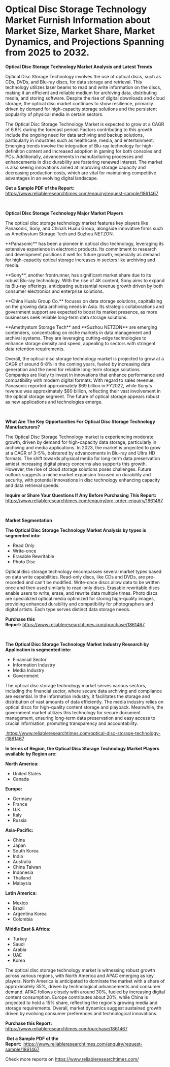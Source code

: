 <p><h1>Optical Disc Storage Technology Market Furnish Information about Market Size, Market Share, Market Dynamics, and Projections Spanning from 2025 to 2032.</h1></p><p><strong>Optical Disc Storage Technology Market Analysis and Latest Trends</strong></p>
<p><p>Optical Disc Storage Technology involves the use of optical discs, such as CDs, DVDs, and Blu-ray discs, for data storage and retrieval. This technology utilizes laser beams to read and write information on the discs, making it an efficient and reliable medium for archiving data, distributing media, and storing software. Despite the rise of digital downloads and cloud storage, the optical disc market continues to show resilience, primarily driven by demand for high-capacity storage solutions and the persistent popularity of physical media in certain sectors.</p><p>The Optical Disc Storage Technology Market is expected to grow at a CAGR of 6.6% during the forecast period. Factors contributing to this growth include the ongoing need for data archiving and backup solutions, particularly in industries such as healthcare, media, and entertainment. Emerging trends involve the integration of Blu-ray technology for high-definition content and increased adoption in gaming for both consoles and PCs. Additionally, advancements in manufacturing processes and enhancements in disc durability are fostering renewed interest. The market is also seeing innovations aimed at improving storage capacity and decreasing production costs, which are vital for maintaining competitive advantages in an evolving digital landscape.</p></p>
<p><strong>Get a Sample PDF of the Report:&nbsp;</strong> <a href="https://www.reliableresearchtimes.com/enquiry/request-sample/1861467?utm_campaign=3108&utm_medium=2&utm_source=Github&utm_content=ia&utm_term=08042025&utm_id=optical-disc-storage-technology">https://www.reliableresearchtimes.com/enquiry/request-sample/1861467</a></p>
<p>&nbsp;</p>
<p><strong>Optical Disc Storage Technology Major Market Players</strong></p>
<p><p>The optical disc storage technology market features key players like Panasonic, Sony, and China’s Hualu Group, alongside innovative firms such as Amethystum Storage Tech and Suzhou NETZON. </p><p>**Panasonic** has been a pioneer in optical disc technology, leveraging its extensive experience in electronic products. Its commitment to research and development positions it well for future growth, especially as demand for high-capacity optical storage increases in sectors like archiving and media.</p><p>**Sony**, another frontrunner, has significant market share due to its robust Blu-ray technology. With the rise of 4K content, Sony aims to expand its Blu-ray offerings, anticipating substantial revenue growth driven by both consumer electronics and enterprise solutions.</p><p>**China Hualu Group Co.** focuses on data storage solutions, capitalizing on the growing data archiving needs in Asia. Its strategic collaborations and government support are expected to boost its market presence, as more businesses seek reliable long-term data storage solutions.</p><p>**Amethystum Storage Tech** and **Suzhou NETZON** are emerging contenders, concentrating on niche markets in data management and archival systems. They are leveraging cutting-edge technologies to enhance storage density and speed, appealing to sectors with stringent data retention requirements.</p><p>Overall, the optical disc storage technology market is projected to grow at a CAGR of around 6-8% in the coming years, fueled by increasing data generation and the need for reliable long-term storage solutions. Companies are likely to invest in innovations that enhance performance and compatibility with modern digital formats. With regard to sales revenue, Panasonic reported approximately $69 billion in FY2022, while Sony's revenue was approximately $80 billion, reflecting their vast involvement in the optical storage segment. The future of optical storage appears robust as new applications and technologies emerge.</p></p>
<p>&nbsp;</p>
<p><strong>What Are The Key Opportunities For Optical Disc Storage Technology Manufacturers?</strong></p>
<p><p>The Optical Disc Storage Technology market is experiencing moderate growth, driven by demand for high-capacity data storage, particularly in archiving and media applications. In 2023, the market is projected to grow at a CAGR of 3-5%, bolstered by advancements in Blu-ray and Ultra HD formats. The shift towards physical media for long-term data preservation amidst increasing digital piracy concerns also supports this growth. However, the rise of cloud storage solutions poses challenges. Future outlook suggests a niche market expansion focused on durability and security, with potential innovations in disc technology enhancing capacity and data retrieval speeds.</p></p>
<p><strong>Inquire or Share Your Questions If Any Before Purchasing This Report:</strong> <a href="https://www.reliableresearchtimes.com/enquiry/pre-order-enquiry/1861467?utm_campaign=3108&utm_medium=2&utm_source=Github&utm_content=ia&utm_term=08042025&utm_id=optical-disc-storage-technology">https://www.reliableresearchtimes.com/enquiry/pre-order-enquiry/1861467</a></p>
<p>&nbsp;</p>
<p><strong>Market Segmentation</strong></p>
<p><strong>The Optical Disc Storage Technology Market Analysis by types is segmented into:</strong></p>
<p><ul><li>Read Only</li><li>Write-once</li><li>Erasable Rewritable</li><li>Photo Disc</li></ul></p>
<p><p>Optical disc storage technology encompasses several market types based on data write capabilities. Read-only discs, like CDs and DVDs, are pre-recorded and can't be modified. Write-once discs allow data to be written once and then used similarly to read-only discs. Erasable rewritable discs enable users to write, erase, and rewrite data multiple times. Photo discs are specialized optical media optimized for storing high-quality images, providing enhanced durability and compatibility for photographers and digital artists. Each type serves distinct data storage needs.</p></p>
<p><strong>Purchase this Report:&nbsp;</strong><a href="https://www.reliableresearchtimes.com/purchase/1861467?utm_campaign=3108&utm_medium=2&utm_source=Github&utm_content=ia&utm_term=08042025&utm_id=optical-disc-storage-technology">https://www.reliableresearchtimes.com/purchase/1861467</a></p>
<p>&nbsp;</p>
<p><strong>The Optical Disc Storage Technology Market Industry Research by Application is segmented into:</strong></p>
<p><ul><li>Financial Sector</li><li>Information Industry</li><li>Media Industry</li><li>Government</li></ul></p>
<p><p>The optical disc storage technology market serves various sectors, including the financial sector, where secure data archiving and compliance are essential. In the information industry, it facilitates the storage and distribution of vast amounts of data efficiently. The media industry relies on optical discs for high-quality content storage and playback. Meanwhile, the government market utilizes this technology for secure document management, ensuring long-term data preservation and easy access to crucial information, promoting transparency and accountability.</p></p>
<p><a href="https://www.reliableresearchtimes.com/optical-disc-storage-technology-r1861467?utm_campaign=3108&utm_medium=2&utm_source=Github&utm_content=ia&utm_term=08042025&utm_id=optical-disc-storage-technology">&nbsp;https://www.reliableresearchtimes.com/optical-disc-storage-technology-r1861467</a></p>
<p><strong>In terms of Region, the Optical Disc Storage Technology Market Players available by Region are:</strong></p>
<p>
    <p> <strong> North America: </strong>
        <ul>
            <li>United States</li>
            <li>Canada</li>
        </ul>
        </p> 
    <p> <strong> Europe: </strong>
        <ul>
            <li>Germany</li>
            <li>France</li>
            <li>U.K.</li>
            <li>Italy</li>
            <li>Russia</li>
        </ul>
        </p> 
    <p> <strong> Asia-Pacific: </strong>
        <ul>
            <li>China</li>
            <li>Japan</li>
            <li>South Korea</li>
            <li>India</li>
            <li>Australia</li>
            <li>China Taiwan</li>
            <li>Indonesia</li>
            <li>Thailand</li>
            <li>Malaysia</li>
        </ul>
        </p> 
    <p> <strong> Latin America: </strong>
        <ul>
            <li>Mexico</li>
            <li>Brazil</li>
            <li>Argentina Korea</li>
            <li>Colombia</li>
        </ul>
        </p> 
    <p> <strong> Middle East & Africa: </strong>
        <ul>
            <li>Turkey</li>
            <li>Saudi</li>
            <li>Arabia</li>
            <li>UAE</li>
            <li>Korea</li>
        </ul>
    </p>
    </p>
<p><p>The optical disc storage technology market is witnessing robust growth across various regions, with North America and APAC emerging as key players. North America is anticipated to dominate the market with a share of approximately 35%, driven by technological advancements and consumer demand. APAC follows closely with around 30%, fueled by increasing digital content consumption. Europe contributes about 20%, while China is projected to hold a 15% share, reflecting the region's growing media and storage requirements. Overall, market dynamics suggest sustained growth driven by evolving consumer preferences and technological innovations.</p></p>
<p><strong>Purchase this Report: </strong><a href="https://www.reliableresearchtimes.com/purchase/1861467?utm_campaign=3108&utm_medium=2&utm_source=Github&utm_content=ia&utm_term=08042025&utm_id=optical-disc-storage-technology">https://www.reliableresearchtimes.com/purchase/1861467</a></p>
<p>&nbsp;<strong>Get a Sample PDF of the Report:&nbsp;&nbsp;</strong><a href="https://www.reliableresearchtimes.com/enquiry/request-sample/1861467?utm_campaign=3108&utm_medium=2&utm_source=Github&utm_content=ia&utm_term=08042025&utm_id=optical-disc-storage-technology">https://www.reliableresearchtimes.com/enquiry/request-sample/1861467</a></p>
<p><strong></strong></p>
<p>Check more reports on <a href="https://www.reliableresearchtimes.com/?utm_campaign=3108&utm_medium=2&utm_source=Github&utm_content=ia&utm_term=08042025&utm_id=optical-disc-storage-technology">https://www.reliableresearchtimes.com/</a></p>